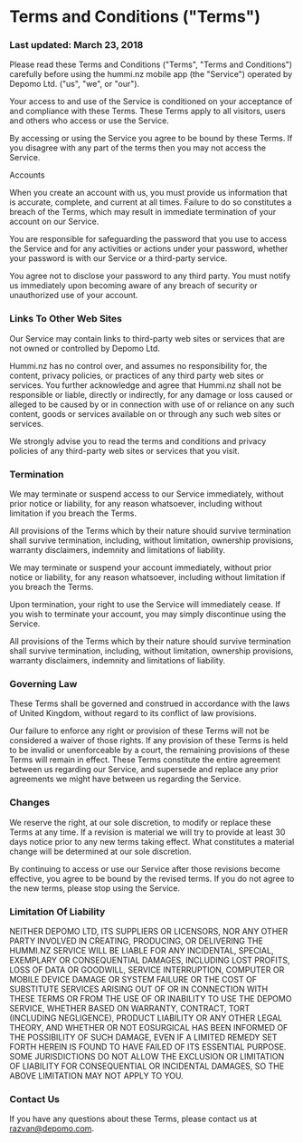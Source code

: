 # Terms and Conditions ("Terms")

### Last updated: March 23, 2018

Please read these Terms and Conditions ("Terms", "Terms and Conditions") carefully before using the hummi.nz mobile app (the "Service") operated by Depomo Ltd. ("us", "we", or "our").

Your access to and use of the Service is conditioned on your acceptance of and compliance with these Terms. These Terms apply to all visitors, users and others who access or use the Service.

By accessing or using the Service you agree to be bound by these Terms. If you disagree with any part of the terms then you may not access the Service.

Accounts

When you create an account with us, you must provide us information that is accurate, complete, and current at all times. Failure to do so constitutes a breach of the Terms, which may result in immediate termination of your account on our Service.

You are responsible for safeguarding the password that you use to access the Service and for any activities or actions under your password, whether your password is with our Service or a third-party service.

You agree not to disclose your password to any third party. You must notify us immediately upon becoming aware of any breach of security or unauthorized use of your account.

### Links To Other Web Sites

Our Service may contain links to third-party web sites or services that are not owned or controlled by Depomo Ltd.

Hummi.nz has no control over, and assumes no responsibility for, the content, privacy policies, or practices of any third party web sites or services. You further acknowledge and agree that Hummi.nz shall not be responsible or liable, directly or indirectly, for any damage or loss caused or alleged to be caused by or in connection with use of or reliance on any such content, goods or services available on or through any such web sites or services.

We strongly advise you to read the terms and conditions and privacy policies of any third-party web sites or services that you visit.

### Termination

We may terminate or suspend access to our Service immediately, without prior notice or liability, for any reason whatsoever, including without limitation if you breach the Terms.

All provisions of the Terms which by their nature should survive termination shall survive termination, including, without limitation, ownership provisions, warranty disclaimers, indemnity and limitations of liability.

We may terminate or suspend your account immediately, without prior notice or liability, for any reason whatsoever, including without limitation if you breach the Terms.

Upon termination, your right to use the Service will immediately cease. If you wish to terminate your account, you may simply discontinue using the Service.

All provisions of the Terms which by their nature should survive termination shall survive termination, including, without limitation, ownership provisions, warranty disclaimers, indemnity and limitations of liability.

### Governing Law

These Terms shall be governed and construed in accordance with the laws of United Kingdom, without regard to its conflict of law provisions.

Our failure to enforce any right or provision of these Terms will not be considered a waiver of those rights. If any provision of these Terms is held to be invalid or unenforceable by a court, the remaining provisions of these Terms will remain in effect. These Terms constitute the entire agreement between us regarding our Service, and supersede and replace any prior agreements we might have between us regarding the Service.

### Changes

We reserve the right, at our sole discretion, to modify or replace these Terms at any time. If a revision is material we will try to provide at least 30 days notice prior to any new terms taking effect. What constitutes a material change will be determined at our sole discretion.

By continuing to access or use our Service after those revisions become effective, you agree to be bound by the revised terms. If you do not agree to the new terms, please stop using the Service.

### Limitation Of Liability

NEITHER DEPOMO LTD, ITS SUPPLIERS OR LICENSORS, NOR ANY OTHER PARTY INVOLVED IN CREATING, PRODUCING, OR DELIVERING THE HUMMI.NZ SERVICE WILL BE LIABLE FOR ANY INCIDENTAL, SPECIAL, EXEMPLARY OR CONSEQUENTIAL DAMAGES, INCLUDING LOST PROFITS, LOSS OF DATA OR GOODWILL, SERVICE INTERRUPTION, COMPUTER OR MOBILE DEVICE DAMAGE OR SYSTEM FAILURE OR THE COST OF SUBSTITUTE SERVICES ARISING OUT OF OR IN CONNECTION WITH THESE TERMS OR FROM THE USE OF OR INABILITY TO USE THE DEPOMO SERVICE, WHETHER BASED ON WARRANTY, CONTRACT, TORT (INCLUDING NEGLIGENCE), PRODUCT LIABILITY OR ANY OTHER LEGAL THEORY, AND WHETHER OR NOT EOSURGICAL HAS BEEN INFORMED OF THE POSSIBILITY OF SUCH DAMAGE, EVEN IF A LIMITED REMEDY SET FORTH HEREIN IS FOUND TO HAVE FAILED OF ITS ESSENTIAL PURPOSE. SOME JURISDICTIONS DO NOT ALLOW THE EXCLUSION OR LIMITATION OF LIABILITY FOR CONSEQUENTIAL OR INCIDENTAL DAMAGES, SO THE ABOVE LIMITATION MAY NOT APPLY TO YOU.

### Contact Us

If you have any questions about these Terms, please contact us at razvan@depomo.com.
